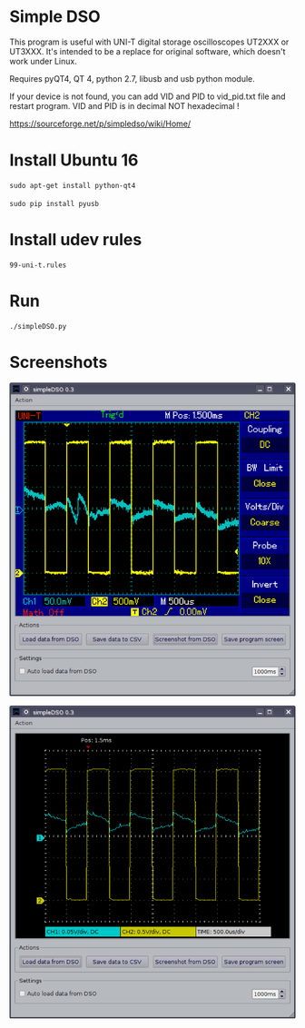 # Simple DSO

This program is useful with UNI-T digital storage oscilloscopes UT2XXX or UT3XXX.
It's intended to be a replace for original software, which doesn't work under Linux.

Requires pyQT4, QT 4, python 2.7, libusb and usb python module.

If your device is not found, you can add VID and PID to vid_pid.txt file and restart program. 
VID and PID is in decimal NOT hexadecimal !

https://sourceforge.net/p/simpledso/wiki/Home/


# Install  Ubuntu 16

    sudo apt-get install python-qt4

    sudo pip install pyusb

# Install udev rules

    99-uni-t.rules
  
# Run

    ./simpleDSO.py
    
# Screenshots


![Screenshot](./screenshot/1.png)


![Screenshot](./screenshot/2.png)



